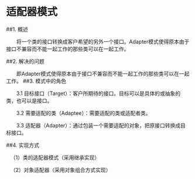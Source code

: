 # 适配器模式
##1. 概述

　　将一个类的接口转换成客户希望的另外一个接口。Adapter模式使得原本由于接口不兼容而不能一起工作的那些类可以在一起工作。

##2. 解决的问题

　　即Adapter模式使得原本由于接口不兼容而不能一起工作的那些类可以在一起工作。
##3. 模式中的角色

　　3.1 目标接口（Target）：客户所期待的接口。目标可以是具体的或抽象的类，也可以是接口。

　　3.2 需要适配的类（Adaptee）：需要适配的类或适配者类。

　　3.3 适配器（Adapter）：通过包装一个需要适配的对象，把原接口转换成目标接口。　　

##4. 实现方式

   （1）类的适配器模式（采用继承实现）

   （2）对象适配器（采用对象组合方式实现）


    











